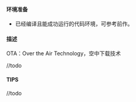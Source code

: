 #### 环境准备

- 已经编译且能成功运行的代码环境，可参考前作。

#### 描述

OTA：Over the Air Technology，空中下载技术

//todo

#### TIPS

//todo

